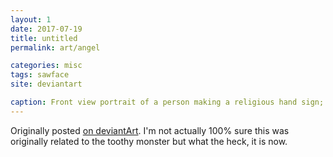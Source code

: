 ```yaml
---
layout: 1
date: 2017-07-19
title: untitled
permalink: art/angel

categories: misc
tags: sawface
site: deviantart

caption: Front view portrait of a person making a religious hand sign; eyes are in shadow, and on the neck is a big toothy smile. A halo floats above the head.
---
```

Originally posted [on deviantArt](https://www.deviantart.com/a-flyleaf/art/it-s-a-metaphor-622542650). I'm not actually 100% sure this was originally related to the toothy monster but what the heck, it is now.